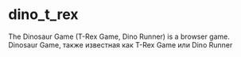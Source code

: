 # dino_t_rex
The Dinosaur Game (T-Rex Game, Dino Runner) is a browser game.
Dinosaur Game, также известная как T-Rex Game или Dino Runner
